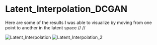 # Latent_Interpolation_DCGAN
Here are some of the results I was able to visualize by moving from one point to another in the latent space
//
//

![Latent_Interpolation](https://user-images.githubusercontent.com/69897849/120919698-96319700-c6d8-11eb-969b-33e3724b0bc9.PNG)
![Latent_Interpolation_2](https://user-images.githubusercontent.com/69897849/120919701-97fb5a80-c6d8-11eb-8041-d7d865f524dc.PNG)
